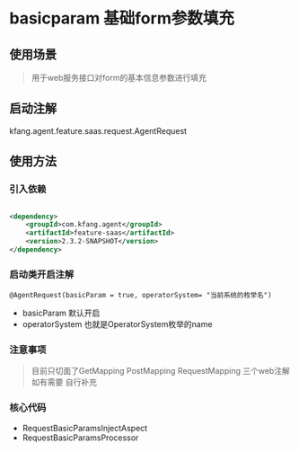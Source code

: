 # basicparam 基础form参数填充
## 使用场景
>
> 用于web服务接口对form的基本信息参数进行填充
>
> 
## 启动注解
kfang.agent.feature.saas.request.AgentRequest


## 使用方法

### 引入依赖

```xml

<dependency>
    <groupId>com.kfang.agent</groupId>
    <artifactId>feature-saas</artifactId>
    <version>2.3.2-SNAPSHOT</version>
</dependency>
```

### 启动类开启注解

`@AgentRequest(basicParam = true, operatorSystem= "当前系统的枚举名")`

- basicParam 默认开启
- operatorSystem 也就是OperatorSystem枚举的name

### 注意事项
> 目前只切面了GetMapping PostMapping RequestMapping 三个web注解 如有需要 自行补充
### 核心代码

- RequestBasicParamsInjectAspect
- RequestBasicParamsProcessor